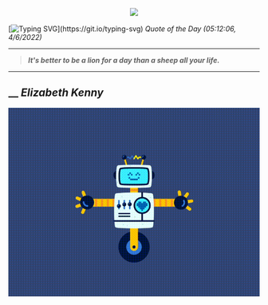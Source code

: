 <p align='center'><img src='https://komarev.com/ghpvc/?username=hungpurdie&label=Total+Vistors&color=brightgreen&style=plastic'></p> 


 [![Typing SVG](https://readme-typing-svg.herokuapp.com?font=Press+Start+2P&color=C2F784&size=35&width=900&height=100&lines=Hello+World%2C+I'm+Hung+!)](https://git.io/typing-svg) 
 _Quote of the Day (05:12:06, 4/6/2022)_
___
>**_It's better to be a lion for a day than a sheep all your life._**
___
## __ **_Elizabeth Kenny_** 
<p align="center"><img src="src/assets/images/robot-dancing-dribble.gif"/></p>